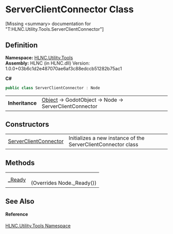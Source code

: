 # ServerClientConnector Class


\[Missing &lt;summary&gt; documentation for "T:HLNC.Utility.Tools.ServerClientConnector"\]



## Definition
**Namespace:** <a href="N_HLNC_Utility_Tools">HLNC.Utility.Tools</a>  
**Assembly:** HLNC (in HLNC.dll) Version: 1.0.0+03b6c1d2e487070ae6af3c88edccb51282b75ac1

**C#**
``` C#
public class ServerClientConnector : Node
```

<table><tr><td><strong>Inheritance</strong></td><td><a href="https://learn.microsoft.com/dotnet/api/system.object" target="_blank" rel="noopener noreferrer">Object</a>  →  GodotObject  →  Node  →  ServerClientConnector</td></tr>
</table>



## Constructors
<table>
<tr>
<td><a href="M_HLNC_Utility_Tools_ServerClientConnector__ctor">ServerClientConnector</a></td>
<td>Initializes a new instance of the ServerClientConnector class</td></tr>
</table>

## Methods
<table>
<tr>
<td><a href="M_HLNC_Utility_Tools_ServerClientConnector__Ready">_Ready</a></td>
<td><br />(Overrides Node._Ready())</td></tr>
</table>

## See Also


#### Reference
<a href="N_HLNC_Utility_Tools">HLNC.Utility.Tools Namespace</a>  
